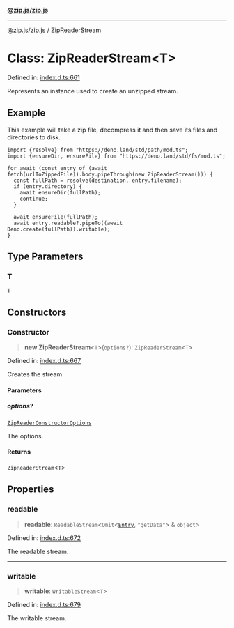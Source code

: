 [**@zip.js/zip.js**](../README.md)

***

[@zip.js/zip.js](../globals.md) / ZipReaderStream

# Class: ZipReaderStream\<T\>

Defined in: [index.d.ts:661](https://github.com/gildas-lormeau/zip.js/blob/c6ab5788eadb09dbc23208b1e438b2eec4ffa531/index.d.ts#L661)

Represents an instance used to create an unzipped stream.

## Example

This example will take a zip file, decompress it and then save its files and directories to disk.
```
import {resolve} from "https://deno.land/std/path/mod.ts";
import {ensureDir, ensureFile} from "https://deno.land/std/fs/mod.ts";

for await (const entry of (await fetch(urlToZippedFile)).body.pipeThrough(new ZipReaderStream())) {
  const fullPath = resolve(destination, entry.filename);
  if (entry.directory) {
    await ensureDir(fullPath);
    continue;
  }

  await ensureFile(fullPath);
  await entry.readable?.pipeTo((await Deno.create(fullPath)).writable);
}
```

## Type Parameters

### T

`T`

## Constructors

### Constructor

> **new ZipReaderStream**\<`T`\>(`options?`): `ZipReaderStream`\<`T`\>

Defined in: [index.d.ts:667](https://github.com/gildas-lormeau/zip.js/blob/c6ab5788eadb09dbc23208b1e438b2eec4ffa531/index.d.ts#L667)

Creates the stream.

#### Parameters

##### options?

[`ZipReaderConstructorOptions`](../interfaces/ZipReaderConstructorOptions.md)

The options.

#### Returns

`ZipReaderStream`\<`T`\>

## Properties

### readable

> **readable**: `ReadableStream`\<`Omit`\<[`Entry`](../type-aliases/Entry.md), `"getData"`\> & `object`\>

Defined in: [index.d.ts:672](https://github.com/gildas-lormeau/zip.js/blob/c6ab5788eadb09dbc23208b1e438b2eec4ffa531/index.d.ts#L672)

The readable stream.

***

### writable

> **writable**: `WritableStream`\<`T`\>

Defined in: [index.d.ts:679](https://github.com/gildas-lormeau/zip.js/blob/c6ab5788eadb09dbc23208b1e438b2eec4ffa531/index.d.ts#L679)

The writable stream.
